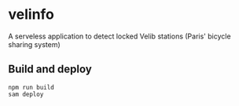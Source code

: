 # velinfo
A serveless application to detect locked Velib stations (Paris' bicycle sharing system)

## Build and deploy 

``` 
npm run build
sam deploy
``` 